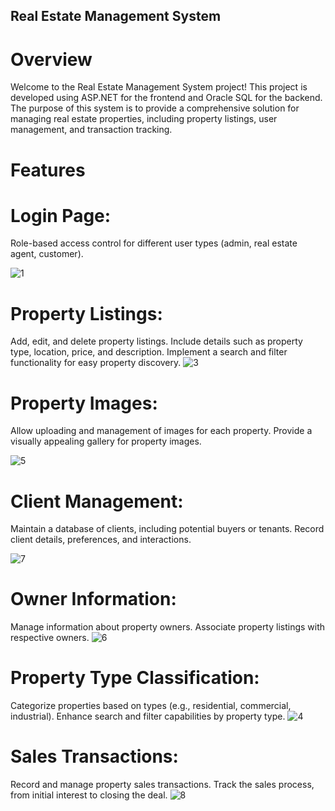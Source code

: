 ## Real Estate Management System
# Overview
Welcome to the Real Estate Management System project! This project is developed using ASP.NET for the frontend and Oracle SQL for the backend. 
The purpose of this system is to provide a comprehensive solution for managing real estate properties, including property listings, user management, and transaction tracking.

# Features

# Login Page:
Role-based access control for different user types (admin, real estate agent, customer).

![1](https://github.com/RahmaCorleone/Real-Estate-System/assets/100363780/c2e20410-7fa2-42c4-aae3-5a0afa5d35f4)

# Property Listings:

Add, edit, and delete property listings.
Include details such as property type, location, price, and description.
Implement a search and filter functionality for easy property discovery.
![3](https://github.com/RahmaCorleone/Real-Estate-System/assets/100363780/a837eb71-b612-427e-a78b-84ebcc0b5fd1)

# Property Images:
Allow uploading and management of images for each property.
Provide a visually appealing gallery for property images.

![5](https://github.com/RahmaCorleone/Real-Estate-System/assets/100363780/cf723005-0180-4a0f-819a-69b8d28415b2)

# Client Management:
Maintain a database of clients, including potential buyers or tenants.
Record client details, preferences, and interactions.


![7](https://github.com/RahmaCorleone/Real-Estate-System/assets/100363780/a35e11e6-54cc-4343-9a03-71c76fffbd31)

# Owner Information:
Manage information about property owners.
Associate property listings with respective owners.
![6](https://github.com/RahmaCorleone/Real-Estate-System/assets/100363780/0d33a75b-74d6-4ffd-aa42-cc0d35f5e66f)

# Property Type Classification:
Categorize properties based on types (e.g., residential, commercial, industrial).
Enhance search and filter capabilities by property type.
![4](https://github.com/RahmaCorleone/Real-Estate-System/assets/100363780/a48bd71f-7578-4419-ae36-26ede1afd760)

# Sales Transactions:
Record and manage property sales transactions.
Track the sales process, from initial interest to closing the deal.
![8](https://github.com/RahmaCorleone/Real-Estate-System/assets/100363780/fdfd1bdc-105a-4af5-95b4-9f6bc65742ef)
